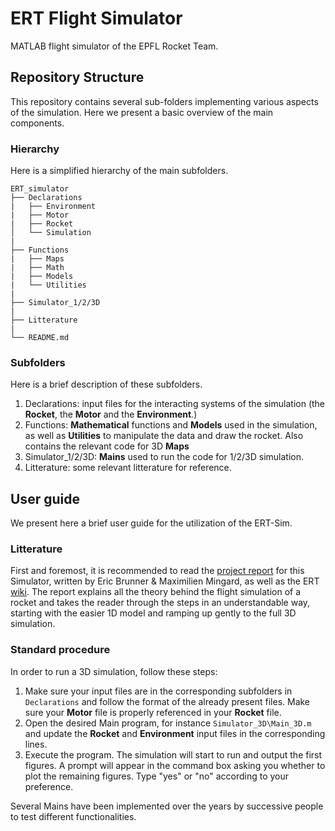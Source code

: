 # ERT Flight Simulator
MATLAB flight simulator of the EPFL Rocket Team. 

## Repository Structure
This repository contains several sub-folders implementing various aspects of the simulation. Here we present a basic overview of the main components.

### Hierarchy
Here is a simplified hierarchy of the main subfolders.
```
ERT_simulator 
├── Declarations 
|   ├── Environment
|   ├── Motor
|   ├── Rocket
│   └── Simulation
|
├── Functions
|   ├── Maps
|   ├── Math
|   ├── Models
|   └── Utilities
|
├── Simulator_1/2/3D
|
├── Litterature
|
└── README.md
```

### Subfolders
Here is a brief description of these subfolders.

1. Declarations: input files for the interacting systems of the simulation (the **Rocket**, the **Motor** and the **Environment**.)
2. Functions: **Mathematical** functions and **Models** used in the simulation, as well as **Utilities** to manipulate the data and draw the rocket. Also contains the relevant code for 3D **Maps**
3. Simulator_1/2/3D: **Mains** used to run the code for 1/2/3D simulation.
4. Litterature: some relevant litterature for reference.

## User guide
We present here a brief user guide for the utilization of the ERT-Sim.

### Litterature
First and foremost, it is recommended to read the [project report](https://drive.google.com/file/d/1NmPEQHXj_WdAWp5o0HSiVY8Qrk85zD1M/view) for this Simulator, written by Eric Brunner & Maximilien Mingard, as well as the ERT [wiki](https://rocket-team.epfl.ch/). The report explains all the theory behind the flight simulation of a rocket and takes the reader through the steps in an understandable way, starting with the easier 1D model and ramping up gently to the full 3D simulation.

### Standard procedure
In order to run a 3D simulation, follow these steps:
1. Make sure your input files are in the corresponding subfolders in `Declarations` and follow the format of the already present files. Make sure your **Motor** file is properly referenced in your **Rocket** file.
2. Open the desired Main program, for instance `Simulator_3D\Main_3D.m` and update the **Rocket** and **Environment** input files in the corresponding lines.
3. Execute the program. The simulation will start to run and output the first figures. A prompt will appear in the command box asking you whether to plot the remaining figures. Type "yes" or "no" according to your preference.

Several Mains have been implemented over the years by successive people to test different functionalities. 
